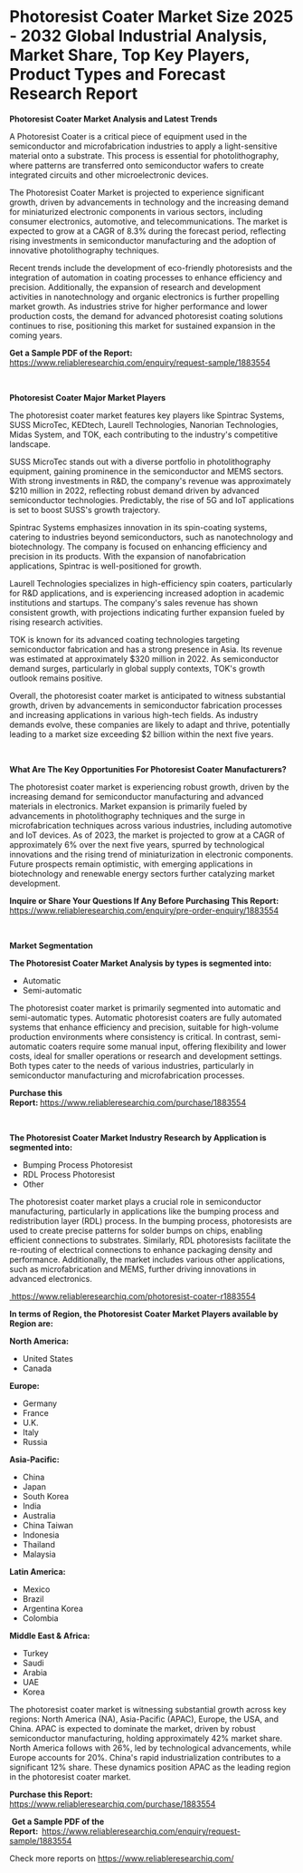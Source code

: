 <p><h1>Photoresist Coater Market Size 2025 - 2032 Global Industrial Analysis, Market Share, Top Key Players, Product Types and Forecast Research Report</h1></p><p><strong>Photoresist Coater Market Analysis and Latest Trends</strong></p>
<p><p>A Photoresist Coater is a critical piece of equipment used in the semiconductor and microfabrication industries to apply a light-sensitive material onto a substrate. This process is essential for photolithography, where patterns are transferred onto semiconductor wafers to create integrated circuits and other microelectronic devices. </p><p>The Photoresist Coater Market is projected to experience significant growth, driven by advancements in technology and the increasing demand for miniaturized electronic components in various sectors, including consumer electronics, automotive, and telecommunications. The market is expected to grow at a CAGR of 8.3% during the forecast period, reflecting rising investments in semiconductor manufacturing and the adoption of innovative photolithography techniques.</p><p>Recent trends include the development of eco-friendly photoresists and the integration of automation in coating processes to enhance efficiency and precision. Additionally, the expansion of research and development activities in nanotechnology and organic electronics is further propelling market growth. As industries strive for higher performance and lower production costs, the demand for advanced photoresist coating solutions continues to rise, positioning this market for sustained expansion in the coming years.</p></p>
<p><strong>Get a Sample PDF of the Report:&nbsp;</strong> <a href="https://www.reliableresearchiq.com/enquiry/request-sample/1883554?utm_campaign=2750&utm_medium=2&utm_source=Github&utm_content=ia&utm_term=22022025&utm_id=photoresist-coater">https://www.reliableresearchiq.com/enquiry/request-sample/1883554</a></p>
<p>&nbsp;</p>
<p><strong>Photoresist Coater Major Market Players</strong></p>
<p><p>The photoresist coater market features key players like Spintrac Systems, SUSS MicroTec, KEDtech, Laurell Technologies, Nanorian Technologies, Midas System, and TOK, each contributing to the industry's competitive landscape.</p><p>SUSS MicroTec stands out with a diverse portfolio in photolithography equipment, gaining prominence in the semiconductor and MEMS sectors. With strong investments in R&D, the company's revenue was approximately $210 million in 2022, reflecting robust demand driven by advanced semiconductor technologies. Predictably, the rise of 5G and IoT applications is set to boost SUSS's growth trajectory.</p><p>Spintrac Systems emphasizes innovation in its spin-coating systems, catering to industries beyond semiconductors, such as nanotechnology and biotechnology. The company is focused on enhancing efficiency and precision in its products. With the expansion of nanofabrication applications, Spintrac is well-positioned for growth.</p><p>Laurell Technologies specializes in high-efficiency spin coaters, particularly for R&D applications, and is experiencing increased adoption in academic institutions and startups. The company's sales revenue has shown consistent growth, with projections indicating further expansion fueled by rising research activities.</p><p>TOK is known for its advanced coating technologies targeting semiconductor fabrication and has a strong presence in Asia. Its revenue was estimated at approximately $320 million in 2022. As semiconductor demand surges, particularly in global supply contexts, TOK's growth outlook remains positive.</p><p>Overall, the photoresist coater market is anticipated to witness substantial growth, driven by advancements in semiconductor fabrication processes and increasing applications in various high-tech fields. As industry demands evolve, these companies are likely to adapt and thrive, potentially leading to a market size exceeding $2 billion within the next five years.</p></p>
<p>&nbsp;</p>
<p><strong>What Are The Key Opportunities For Photoresist Coater Manufacturers?</strong></p>
<p><p>The photoresist coater market is experiencing robust growth, driven by the increasing demand for semiconductor manufacturing and advanced materials in electronics. Market expansion is primarily fueled by advancements in photolithography techniques and the surge in microfabrication techniques across various industries, including automotive and IoT devices. As of 2023, the market is projected to grow at a CAGR of approximately 6% over the next five years, spurred by technological innovations and the rising trend of miniaturization in electronic components. Future prospects remain optimistic, with emerging applications in biotechnology and renewable energy sectors further catalyzing market development.</p></p>
<p><strong>Inquire or Share Your Questions If Any Before Purchasing This Report:</strong> <a href="https://www.reliableresearchiq.com/enquiry/pre-order-enquiry/1883554?utm_campaign=2750&utm_medium=2&utm_source=Github&utm_content=ia&utm_term=22022025&utm_id=photoresist-coater">https://www.reliableresearchiq.com/enquiry/pre-order-enquiry/1883554</a></p>
<p>&nbsp;</p>
<p><strong>Market Segmentation</strong></p>
<p><strong>The Photoresist Coater Market Analysis by types is segmented into:</strong></p>
<p><ul><li>Automatic</li><li>Semi-automatic</li></ul></p>
<p><p>The photoresist coater market is primarily segmented into automatic and semi-automatic types. Automatic photoresist coaters are fully automated systems that enhance efficiency and precision, suitable for high-volume production environments where consistency is critical. In contrast, semi-automatic coaters require some manual input, offering flexibility and lower costs, ideal for smaller operations or research and development settings. Both types cater to the needs of various industries, particularly in semiconductor manufacturing and microfabrication processes.</p></p>
<p><strong>Purchase this Report:&nbsp;</strong><a href="https://www.reliableresearchiq.com/purchase/1883554?utm_campaign=2750&utm_medium=2&utm_source=Github&utm_content=ia&utm_term=22022025&utm_id=photoresist-coater">https://www.reliableresearchiq.com/purchase/1883554</a></p>
<p>&nbsp;</p>
<p><strong>The Photoresist Coater Market Industry Research by Application is segmented into:</strong></p>
<p><ul><li>Bumping Process Photoresist</li><li>RDL Process Photoresist</li><li>Other</li></ul></p>
<p><p>The photoresist coater market plays a crucial role in semiconductor manufacturing, particularly in applications like the bumping process and redistribution layer (RDL) process. In the bumping process, photoresists are used to create precise patterns for solder bumps on chips, enabling efficient connections to substrates. Similarly, RDL photoresists facilitate the re-routing of electrical connections to enhance packaging density and performance. Additionally, the market includes various other applications, such as microfabrication and MEMS, further driving innovations in advanced electronics.</p></p>
<p><a href="https://www.reliableresearchiq.com/photoresist-coater-r1883554?utm_campaign=2750&utm_medium=2&utm_source=Github&utm_content=ia&utm_term=22022025&utm_id=photoresist-coater">&nbsp;https://www.reliableresearchiq.com/photoresist-coater-r1883554</a></p>
<p><strong>In terms of Region, the Photoresist Coater Market Players available by Region are:</strong></p>
<p>
    <p> <strong> North America: </strong>
        <ul>
            <li>United States</li>
            <li>Canada</li>
        </ul>
        </p> 
    <p> <strong> Europe: </strong>
        <ul>
            <li>Germany</li>
            <li>France</li>
            <li>U.K.</li>
            <li>Italy</li>
            <li>Russia</li>
        </ul>
        </p> 
    <p> <strong> Asia-Pacific: </strong>
        <ul>
            <li>China</li>
            <li>Japan</li>
            <li>South Korea</li>
            <li>India</li>
            <li>Australia</li>
            <li>China Taiwan</li>
            <li>Indonesia</li>
            <li>Thailand</li>
            <li>Malaysia</li>
        </ul>
        </p> 
    <p> <strong> Latin America: </strong>
        <ul>
            <li>Mexico</li>
            <li>Brazil</li>
            <li>Argentina Korea</li>
            <li>Colombia</li>
        </ul>
        </p> 
    <p> <strong> Middle East & Africa: </strong>
        <ul>
            <li>Turkey</li>
            <li>Saudi</li>
            <li>Arabia</li>
            <li>UAE</li>
            <li>Korea</li>
        </ul>
    </p>
    </p>
<p><p>The photoresist coater market is witnessing substantial growth across key regions: North America (NA), Asia-Pacific (APAC), Europe, the USA, and China. APAC is expected to dominate the market, driven by robust semiconductor manufacturing, holding approximately 42% market share. North America follows with 26%, led by technological advancements, while Europe accounts for 20%. China's rapid industrialization contributes to a significant 12% share. These dynamics position APAC as the leading region in the photoresist coater market.</p></p>
<p><strong>Purchase this Report: </strong><a href="https://www.reliableresearchiq.com/purchase/1883554?utm_campaign=2750&utm_medium=2&utm_source=Github&utm_content=ia&utm_term=22022025&utm_id=photoresist-coater">https://www.reliableresearchiq.com/purchase/1883554</a></p>
<p>&nbsp;<strong>Get a Sample PDF of the Report:&nbsp;&nbsp;</strong><a href="https://www.reliableresearchiq.com/enquiry/request-sample/1883554?utm_campaign=2750&utm_medium=2&utm_source=Github&utm_content=ia&utm_term=22022025&utm_id=photoresist-coater">https://www.reliableresearchiq.com/enquiry/request-sample/1883554</a></p>
<p><strong></strong></p>
<p>Check more reports on <a href="https://www.reliableresearchiq.com/?utm_campaign=2750&utm_medium=2&utm_source=Github&utm_content=ia&utm_term=22022025&utm_id=photoresist-coater">https://www.reliableresearchiq.com/</a></p>